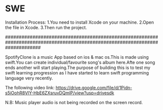# SWE
Installation Process:
1.You need to install Xcode on your machine.
2.Open the file in Xcode. 
3.Then run the project.

#############################################################################################################################

SpotifyClone is a music App based on ios & mac os.This is made using swift.You can create individual/favourite song's album here.Afte one song ends another 
will start playing.The purpose of building this is to test my swift learning progression as I have started to learn swift programming language very recently.

The following video link:
https://drive.google.com/file/d/1Pjdn-s5iOohR8VlY-HbE6ZXsruvDQmlP/view?usp=drivesdk

N.B: Music player audio is not being recorded on the screen record.
